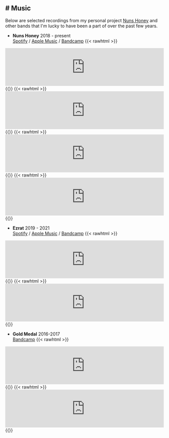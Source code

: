 ## # Music
Below are selected recordings from my personal project [Nuns Honey](https://nunshoney.bandcamp.com) and other bands that I'm lucky to have been a part of over the past few years.
- **Nuns Honey** 2018 - present\
[Spotify](https://open.spotify.com/artist/7DjCNOD4Pof8Vf1CYZsrd7) / [Apple Music](https://music.apple.com/us/artist/nuns-honey/1454436827) / [Bandcamp](https://nunshoney.bandcamp.com)
{{< rawhtml >}}
<iframe style="border: 0; width: 100%; height: 120px;" src="https://bandcamp.com/EmbeddedPlayer/track=3979503635/size=large/bgcol=ffffff/linkcol=0687f5/tracklist=false/artwork=small/transparent=true/tracks=3979503635/esig=60304f737f8ec674bc3b5583623651e4" seamless><a href="https://nunshoney.bandcamp.com/track/two-eyes">Two Eyes by Nuns Honey</a></iframe>
{{</ rawhtml >}}
{{< rawhtml >}}
<iframe style="border: 0; width: 100%; height: 120px;" src="https://bandcamp.com/EmbeddedPlayer/track=1768744799/size=large/bgcol=ffffff/linkcol=0687f5/artwork=small/transparent=true/tracklist=false/tracks=1768744799/esig=60304f737f8ec674bc3b5583623651e4/" seamless><a href="https://nunshoney.bandcamp.com/track/never-get-back">Never Get Back by Nuns Honey</a></iframe>
{{</ rawhtml >}}
{{< rawhtml >}}
<iframe style="border: 0; width: 100%; height: 120px;" src="https://bandcamp.com/EmbeddedPlayer/album=266882170/size=large/bgcol=ffffff/linkcol=0687f5/tracklist=false/artwork=small/transparent=true/" seamless><a href="https://nunshoney.bandcamp.com/album/dont-call-it">Don&#39;t Call It by Nuns Honey</a></iframe>
{{</ rawhtml >}}
{{< rawhtml >}}
<iframe style="border: 0; width: 100%; height: 120px;" src="https://bandcamp.com/EmbeddedPlayer/track=1256654539/size=large/bgcol=ffffff/linkcol=0687f5/tracklist=false/artwork=small/transparent=true/" seamless><a href="https://nunshoney.bandcamp.com/track/charlie-best-2">Charlie Best by Nuns Honey</a></iframe>
{{</ rawhtml >}}

- **Ezrat** 2019 - 2021\
[Spotify](https://open.spotify.com/artist/0WTobI5t4W2M1G9mNNUbR8) / [Apple Music](https://music.apple.com/us/artist/ezrat/1502042686) / [Bandcamp](https://ezrat.bandcamp.com/track/i-know-what-thats-like)
{{< rawhtml >}}
<iframe style="border: 0; width: 100%; height: 120px;" src="https://bandcamp.com/EmbeddedPlayer/track=1623708353/size=large/bgcol=ffffff/linkcol=0687f5/tracklist=false/artwork=small/transparent=true/" seamless><a href="https://ezrat.bandcamp.com/track/i-know-what-thats-like">I Know What That&#39;s Like by Ezrat</a></iframe>
{{</ rawhtml >}}
{{< rawhtml >}}
<iframe style="border: 0; width: 100%; height: 120px;" src="https://bandcamp.com/EmbeddedPlayer/album=1058815355/size=large/bgcol=ffffff/linkcol=0687f5/tracklist=false/artwork=small/transparent=true/" seamless><a href="https://ezrat.bandcamp.com/album/carousel">Carousel by Ezrat</a></iframe>
{{</ rawhtml >}}

- **Gold Medal** 2016-2017\
[Bandcamp](https://goldmedal.bandcamp.com)
{{< rawhtml >}}
<iframe style="border: 0; width: 100%; height: 120px;" src="https://bandcamp.com/EmbeddedPlayer/album=536609856/size=large/bgcol=ffffff/linkcol=0687f5/tracklist=false/artwork=small/transparent=true/" seamless><a href="https://goldmedal.bandcamp.com/album/perfect-picture">Perfect Picture by Gold Medal</a></iframe>
{{</ rawhtml >}}
{{< rawhtml >}}
<iframe style="border: 0; width: 100%; height: 120px;" src="https://bandcamp.com/EmbeddedPlayer/album=2363579396/size=large/bgcol=ffffff/linkcol=0687f5/tracklist=false/artwork=small/transparent=true/" seamless><a href="https://goldmedal.bandcamp.com/album/last-thing">Last Thing by Gold Medal</a></iframe>
{{</ rawhtml >}}
